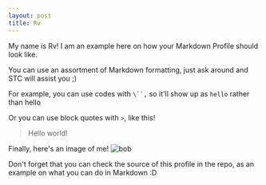 ```yaml
---
layout: post
title: Rv
---
```


My name is Rv! I am an example here on how your Markdown Profile should look like.

You can use an assortment of Markdown formatting, just ask around and STC will assist you ;)

For example, you can use codes with `\``,` so it'll show up as `hello` rather than hello

Or you can use block quotes with `>`, like this!
> Hello world!

Finally, here's an image of me!
![bob](https://www.google.com/url?sa=i&source=images&cd=&ved=2ahUKEwjX8aSx_v_kAhUfl48KHdYiD00QjRx6BAgBEAQ&url=https%3A%2F%2Fwww.youtube.com%2Fchannel%2FUCuVPJ-U-cFn1JoRjY-dcAxg&psig=AOvVaw2fGrcEs1q9pegl40YhFS1i&ust=1570188564179173)

Don't forget that you can check the source of this profile in the repo, as an example on what you can do in Markdown :D